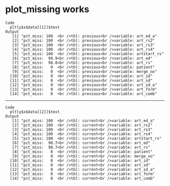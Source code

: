 # plot_missing works

    Code
      pltly$x$data[[1]]$text
    Output
       [1] "pct_miss: 100  <br />tbl: previous<br />variable: art_ed_a"   
       [2] "pct_miss: 100  <br />tbl: previous<br />variable: art_rs2"    
       [3] "pct_miss: 100  <br />tbl: previous<br />variable: art_rs3"    
       [4] "pct_miss: 100  <br />tbl: previous<br />variable: art_rs4"    
       [5] "pct_miss: 100  <br />tbl: previous<br />variable: artstart_rs"
       [6] "pct_miss:  99.9<br />tbl: previous<br />variable: art_ed"     
       [7] "pct_miss:  98.8<br />tbl: previous<br />variable: art_rs"     
       [8] "pct_miss:   0  <br />tbl: previous<br />variable: patient"    
       [9] "pct_miss:   0  <br />tbl: previous<br />variable: merge_no"   
      [10] "pct_miss:   0  <br />tbl: previous<br />variable: art_id"     
      [11] "pct_miss:   0  <br />tbl: previous<br />variable: art_sd"     
      [12] "pct_miss:   0  <br />tbl: previous<br />variable: art_sd_a"   
      [13] "pct_miss:   0  <br />tbl: previous<br />variable: art_form"   
      [14] "pct_miss:   0  <br />tbl: previous<br />variable: art_comb"   

---

    Code
      pltly$x$data[[2]]$text
    Output
       [1] "pct_miss: 100  <br />tbl: current<br />variable: art_ed_a"   
       [2] "pct_miss: 100  <br />tbl: current<br />variable: art_rs2"    
       [3] "pct_miss: 100  <br />tbl: current<br />variable: art_rs3"    
       [4] "pct_miss: 100  <br />tbl: current<br />variable: art_rs4"    
       [5] "pct_miss: 100  <br />tbl: current<br />variable: artstart_rs"
       [6] "pct_miss:  98.7<br />tbl: current<br />variable: art_ed"     
       [7] "pct_miss:  98.7<br />tbl: current<br />variable: art_rs"     
       [8] "pct_miss:   0  <br />tbl: current<br />variable: patient"    
       [9] "pct_miss:   0  <br />tbl: current<br />variable: merge_no"   
      [10] "pct_miss:   0  <br />tbl: current<br />variable: art_id"     
      [11] "pct_miss:   0  <br />tbl: current<br />variable: art_sd"     
      [12] "pct_miss:   0  <br />tbl: current<br />variable: art_sd_a"   
      [13] "pct_miss:   0  <br />tbl: current<br />variable: art_form"   
      [14] "pct_miss:   0  <br />tbl: current<br />variable: art_comb"   

